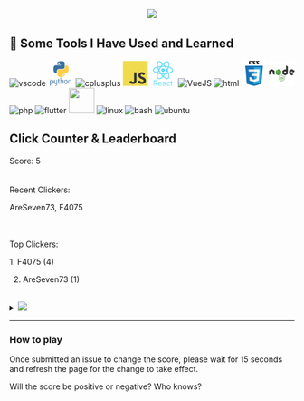 <p align="center">
  <img src="https://capsule-render.vercel.app/api?type=waving&height=300&color=gradient&text=Welcome!🎉&animation=twinkling" />
</p>

<h2> 🚀 Some Tools I Have Used and Learned</h2>
<p align="left">
<img src="https://cdn.jsdelivr.net/gh/devicons/devicon/icons/vscode/vscode-original.svg" alt="vscode" width="45" height="45" />
<img src="https://raw.githubusercontent.com/devicons/devicon/master/icons/python/python-original-wordmark.svg" alt="python" width="45" height="45" />
<img src="https://cdn.jsdelivr.net/gh/devicons/devicon/icons/cplusplus/cplusplus-original.svg" alt="cplusplus" width="45" height="45" />
<img src="https://raw.githubusercontent.com/devicons/devicon/master/icons/javascript/javascript-original.svg" alt="javascript" width="45" height="45" />
<img src="https://raw.githubusercontent.com/devicons/devicon/master/icons/react/react-original-wordmark.svg" alt="react" width="45" height="45" />
<img src="https://cdn.jsdelivr.net/gh/devicons/devicon/icons/vuejs/vuejs-original-wordmark.svg" alt="VueJS" width="45" height="45" />
<img src="https://cdn.jsdelivr.net/gh/devicons/devicon/icons/html5/html5-original.svg" alt="html" width="45" height="45" />
<img src="https://raw.githubusercontent.com/devicons/devicon/master/icons/css3/css3-original-wordmark.svg" alt="css3" width="45" height="45" />
<img src="https://raw.githubusercontent.com/devicons/devicon/master/icons/nodejs/nodejs-original-wordmark.svg" alt="nodejs" width="45" height="45" />
<img src="https://cdn.jsdelivr.net/gh/devicons/devicon/icons/php/php-original.svg" alt="php" width="45" height="45" />
<img src="https://cdn.jsdelivr.net/gh/devicons/devicon/icons/flutter/flutter-original.svg" alt="flutter" width="45" height="45" />
<img src="https://cdn.jsdelivr.net/gh/devicons/devicon/icons/amazonwebservices/amazonwebservices-plain-wordmark.svg" width="45" height="45" />
<img src="https://cdn.jsdelivr.net/gh/devicons/devicon/icons/linux/linux-original.svg" alt="linux" width="45" height="45" />
<img src="https://cdn.jsdelivr.net/gh/devicons/devicon/icons/bash/bash-original.svg" alt="bash" width="45" height="45" />
<img src="https://cdn.jsdelivr.net/gh/devicons/devicon/icons/ubuntu/ubuntu-original.svg" alt="ubuntu" width="45" height="45" />
</p>

## Click Counter & Leaderboard

Score: <!--SCORE_START--> 5 <!--SCORE_END-->
<br /><br /><br />
Recent Clickers:
<!--RECENT_START--> AreSeven73, F4075 <!--RECENT_END-->
<br /><br />
Top Clickers:
<!--LEADERBOARD_START--> 1. F4075 (4)
2. AreSeven73 (1) <!--LEADERBOARD_END-->


<br />
<details>
  <summary><a href="#placeholder"><img src="https://capsule-render.vercel.app/api?type=rect&height=100&fontSize=100&text=Change%20Score" width="25%" /></a></summary>
  <span>
    <a href="https://github.com/F4075/F4075/issues/new?title=Move%20Up&body=No%20need%20to%20do%20anything%20else"><img src="https://img.shields.io/badge/%F0%9F%94%BC%20+1%20to%20Score-37a779" alt="Up" /></a><br />
    <a href="https://github.com/F4075/F4075/issues/new?title=Move%20Down&body=No%20need%20to%20do%20anything%20else"><img src="https://img.shields.io/badge/%F0%9F%94%BD%20−1%20to%20Score-37a779" alt="Down" /></a><br />
  </span>
</details>

---

### How to play

Once submitted an issue to change the score, please wait for 15 seconds and refresh the page for the change to take effect.

Will the score be positive or negative? Who knows?
